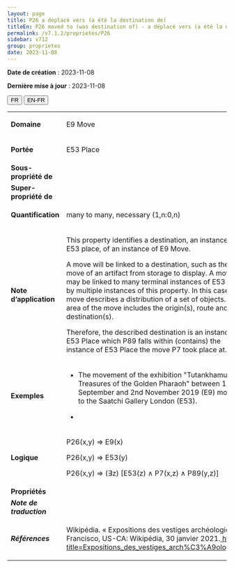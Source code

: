 ```yaml
---
layout: page
title: P26 a déplacé vers (a été la destination de)
titleEn: P26 moved to (was destination of) - a déplacé vers (a été la destination de)
permalink: /v7.1.2/proprietes/P26
sidebar: v712
group: proprietes
date: 2023-11-08
---
```


**Date de création** : 2023-11-08

**Dernière mise à jour** : 2023-11-08

<div class="lang-buttons">
 <button id="fr" class="activate">FR</button>
 <button id="en-fr">EN-FR</button>
</div>

<table>
<tbody>
<tr>
<td><strong>Domaine</strong></td>
<td class="en">
<p>E9 Move</p>
</td>
<td>
<p><code class="language-plaintext highlighter-rouge">E9_Déplacement</code></p>
</td>
</tr>
<tr>
<td><strong>Portée</strong></td>
<td class="en">
<p>E53 Place</p>
</td>
<td>
<p><code class="language-plaintext highlighter-rouge">E53_Lieu</code></p>
</td>
</tr>
<tr>
<td><strong>Sous-propriété de</strong></td>
<td class="en">
</td>
<td>
</td>
</tr>
<tr>
<td><strong>Super-propriété de</strong></td>
<td class="en">
</td>
<td>
</td>
</tr>
<tr>
<td><strong>Quantification</strong></td>
<td class="en">
<p>many to many, necessary (1,n:0,n)</p>
</td>
<td>
<p>plusieurs à plusieurs, nécessaire (1,n:0,n)</p>
</td>
</tr>
<tr>
<td><strong>Note d’application</strong></td>
<td class="en">
<p>This property identifies a destination, an instance of E53 place, of an instance of E9 Move. </p>
<p>A move will be linked to a destination, such as the move of an artifact from storage to display. A move may be linked to many terminal instances of E53 Place by multiple instances of this property. In this case the move describes a distribution of a set of objects. The area of the move includes the origin(s), route and destination(s).</p>
<p>Therefore, the described destination is an instance of E53 Place which P89 falls within (contains) the instance of E53 Place the move P7 took place at.</p>
</td>
<td>
<p>Cette propriété identifie une destination, instance de <code class="language-plaintext highlighter-rouge">E53_Lieu</code>, d’une instance de <code class="language-plaintext highlighter-rouge">E9_Déplacement</code>.</p>
<p>Un déplacement est lié à une destination, par exemple le déplacement d’un artefact depuis son lieu d’entreposage vers son lieu d’exposition. Un déplacement peut être lié à de nombreuses destinations, instances de <code class="language-plaintext highlighter-rouge">E53_Lieu</code>, par de multiples instances de cette propriété. Dans ce cas, le déplacement décrit la distribution d’un ensemble d’objets. L’étendue du déplacement inclut l’origine ou les origines, le trajet et la ou les destinations. </p>
<p>Par conséquent, la destination décrite est une instance de <code class="language-plaintext highlighter-rouge">E53_Lieu</code> qui s’insère dans (<code class="language-plaintext highlighter-rouge">P89_s’insère_dans</code>) l’instance de <code class="language-plaintext highlighter-rouge">E53_Lieu</code> dans laquelle le déplacement a eu lieu (<code class="language-plaintext highlighter-rouge">P7_a_eu_lieu_dans</code>).</p>
</td>
</tr>
<tr>
<td><strong>Exemples</strong></td>
<td class="en">
<ul>
<li><p>The movement of the exhibition "Tutankhamun: Treasures of the Golden Pharaoh" between 15th September and 2nd November 2019 (E9) moved to the Saatchi Gallery London (E53).</p>
</li>
<li></li>
</ul>
</td>
<td>
<ul>
<li><p>Le déplacement de l’exposition « Toutânkhamon, le trésor du Pharaon » entre le 15 septembre et le 2 novembre 2019 (<code class="language-plaintext highlighter-rouge">E9_Déplacement</code>) a déplacé vers (<code class="language-plaintext highlighter-rouge">P26_a_déplacé_vers</code>) la galerie Saatchi à Londres (<code class="language-plaintext highlighter-rouge">E53_Lieu</code>) les objets concernés.</p>
</li>
</ul>
</td>
</tr>
<tr>
<td><strong>Logique</strong></td>
<td class="en">
<p>P26(x,y) ⇒ E9(x)</p>
<p>P26(x,y) ⇒ E53(y)</p>
<p>P26(x,y) ⇒ (∃z) [E53(z) ∧ P7(x,z) ∧ P89(y,z)]</p>
</td>
<td>
<p>P26(x,y) ⇒ E9(x)</p>
<p>P26(x,y) ⇒ E53(y)</p>
<p>P26(x,y) ⇒ (∃z) [E53(z) ∧ P7(x,z) ∧ P89(y,z)] </p>
</td>
</tr>
<tr>
<td><strong>Propriétés</strong></td>
<td class="en">
</td>
<td>
</td>
</tr>
<tr>
<td><strong><em>Note de traduction</em></strong></td>
<td colspan="2">
</td>
</tr>
<tr>
<td><strong><em>Références</em></strong></td>
<td colspan="2">
<p>Wikipédia. « Expositions des vestiges archéologiques provenant de la tombe de Toutânkhamon ». Dans <em>Wikipédia</em>. San Francisco, US-CA: Wikipédia, 30 janvier 2021.<a href="https://fr.wikipedia.org/w/index.php?title=Expositions_des_vestiges_arch%C3%A9ologiques_provenant_de_la_tombe_de_Tout%C3%A2nkhamon&oldid=179392035"><span class="underline"> </span></a><a href="https://fr.wikipedia.org/w/index.php?title=Expositions_des_vestiges_arch%C3%A9ologiques_provenant_de_la_tombe_de_Tout%C3%A2nkhamon&oldid=179392035"><span class="underline">https://fr.wikipedia.org/w/index.php?title=Expositions_des_vestiges_arch%C3%A9ologiques_provenant_de_la_tombe_de_Tout%C3%A2nkhamon&oldid=179392035</span></a>.</p>
</td>
</tr>
</tbody>
</table>
